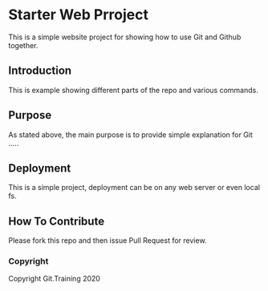 # Starter Web Prroject

This is a simple website project for showing how to use Git and Github together.

## Introduction

This is example showing different parts of the  repo and various commands.

## Purpose

As stated above, the main purpose is to provide simple explanation for Git ..... 

## Deployment
This is a simple project, deployment can be on any web server or even local fs.

## How To Contribute
Please fork this repo and then issue Pull Request for review.

### Copyright
Copyright Git.Training 2020